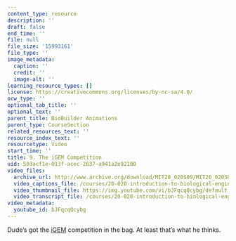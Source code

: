 ```yaml
---
content_type: resource
description: ''
draft: false
end_time: ''
file: null
file_size: '15993161'
file_type: ''
image_metadata:
  caption: ''
  credit: ''
  image-alt: ''
learning_resource_types: []
license: https://creativecommons.org/licenses/by-nc-sa/4.0/
ocw_type: ''
optional_tab_title: ''
optional_text: ''
parent_title: BioBuilder Animations
parent_type: CourseSection
related_resources_text: ''
resource_index_text: ''
resourcetype: Video
start_time: ''
title: 9. The iGEM Competition
uid: 503acf1e-013f-acec-2637-a941a2e92100
video_files:
  archive_url: http://www.archive.org/download/MIT20_020S09/MIT20_020S09_igem.mp4
  video_captions_file: /courses/20-020-introduction-to-biological-engineering-design-spring-2009/f2c5a488530f50898d7c0d14d2ef9df1_bJFqcqQcybg.vtt
  video_thumbnail_file: https://img.youtube.com/vi/bJFqcqQcybg/default.jpg
  video_transcript_file: /courses/20-020-introduction-to-biological-engineering-design-spring-2009/9dbf8123ca7823812828f73820854c2b_bJFqcqQcybg.pdf
video_metadata:
  youtube_id: bJFqcqQcybg
---
```

Dude’s got the [iGEM](https://igem.org/) competition in the bag. At least that’s what he thinks.